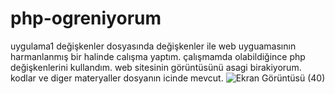 # php-ogreniyorum

uygulama1 değişkenler dosyasında değişkenler ile web uyguamasının harmanlanmış bir halinde calışma yaptım. çalışmamda olabildiğince php değişkenlerini kullandım. web sitesinin görüntüsünü asagi birakiyorum. kodlar ve diger materyaller dosyanın icinde mevcut.
![Ekran Görüntüsü (40)](https://github.com/user-attachments/assets/6d89114c-e03b-4e1c-9f98-d9773f26b28c)
